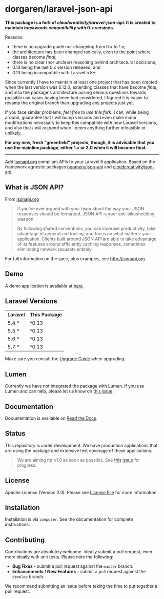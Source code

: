# dorgaren/laravel-json-api

**This package is a fork of _cloudcreativity/laravel-json-api_.
It is created to maintain _backwards compatibility_ with 0.x versions.**

Reasons:
* there is no upgrade guide nor changelog from 0.x to 1.x;
* the architecture has been changed radically, even to the point where classes become _final_;
* there is no clear (nor unclear) reasoning behind architectural decisions;
* 0.13 being the last 0.x version released; and
* 0.13 being incompatible with Laravel 5.8+.

Since currently I have to maintain at least one project that has been created when the last version was 0.12.0, extending classes that have become _final_, and also the package's architecture posing serious questions towards possible use cases having been had considered, I figured it is easier to revamp the original branch than upgrading any projects just yet.

If you face similar problems, _feel free to use this fork_. I can, while being around, guarantee that I will bump versions and even make minor modifications necessary to keep this compatible with new Laravel versions, and also that _I will respond_ when I deem anything further infeasible or unlikely.

**For any new, fresh "greenfield" projects, though, it is advisable that you use the mainline package, either 1.x or 2.0 when it will become final.**

---

Add [jsonapi.org](http://jsonapi.org) compliant APIs to your Laravel 5 application.
Based on the framework agnostic packages [neomerx/json-api](https://github.com/neomerx/json-api)
and [cloudcreativity/json-api](https://github.com/cloudcreativity/json-api).

## What is JSON API?

From [jsonapi.org](http://jsonapi.org)

> If you've ever argued with your team about the way your JSON responses should be formatted, JSON API is your
anti-bikeshedding weapon.
>
> By following shared conventions, you can increase productivity, take advantage of generalized tooling, and focus
on what matters: your application. Clients built around JSON API are able to take advantage of its features around
efficiently caching responses, sometimes eliminating network requests entirely.

For full information on the spec, plus examples, see http://jsonapi.org

## Demo

A demo application is available at [here](https://github.com/cloudcreativity/demo-laravel-json-api).

## Laravel Versions

| Laravel | This Package |
| --- | --- |
| 5.4.* | ^0.13 |
| 5.5.* | ^0.13 |
| 5.6.* | ^0.13 |
| 5.7.* | ^0.13 |

Make sure you consult the [Upgrade Guide](http://laravel-json-api.readthedocs.io/en/latest/upgrade/) when upgrading.

## Lumen

Currently we have not integrated the package with Lumen. If you use Lumen and can help, please let us know on
[this issue](https://github.com/cloudcreativity/laravel-json-api/issues/61).

## Documentation

Documentation is available on [Read the Docs](http://laravel-json-api.readthedocs.io/en/latest/).

## Status

This repository is under development. We have production applications that are using the package and extensive test
coverage of these applications.

> We are aiming for v1.0 as soon as possible. See
[this issue](https://github.com/cloudcreativity/laravel-json-api/issues/60) for progress.

## License

Apache License (Version 2.0). Please see [License File](LICENSE) for more information.

## Installation

Installation is via `composer`. See the documentation for complete instructions.

## Contributing

Contributions are absolutely welcome. Ideally submit a pull request, even more ideally with unit tests.
Please note the following:

* **Bug Fixes** - submit a pull request against the `master` branch.
* **Enhancements / New Features** - submit a pull request against the `develop` branch.

We recommend submitting an issue before taking the time to put together a pull request.
